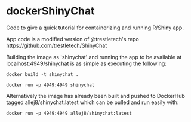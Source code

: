 # dockerShinyChat
Code to give a quick tutorial for containerizing and running R/Shiny app. 

App code is a modified version of @trestletech's repo https://github.com/trestletech/ShinyChat

Building the image as 'shinychat' and running the app to be available at localhost:4949/shinychat is as simple as executing the following:

```
docker build -t shinychat .

docker run -p 4949:4949 shinychat
```

Alternatively the image has already been built and pushed to DockerHub tagged allej8/shinychat:latest which can be pulled and run easily with:

```
docker run -p 4949:4949 allej8/shinychat:latest
```
